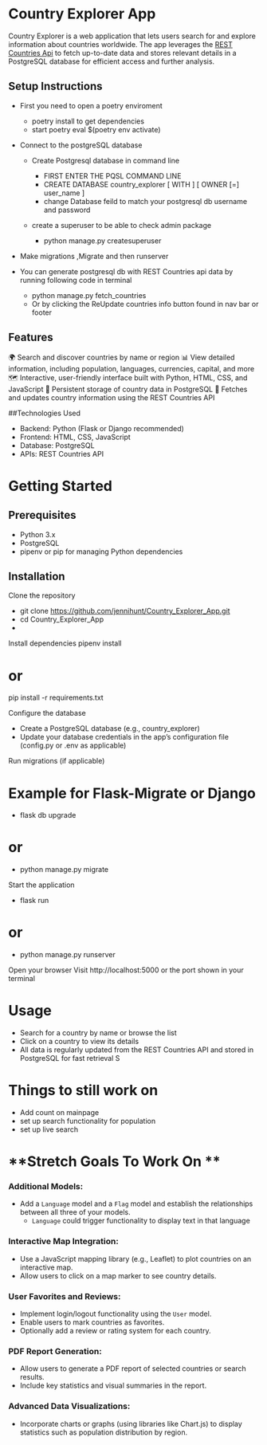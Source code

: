 # Country Explorer App
Country Explorer is a web application that lets users search for and explore information about countries worldwide. The app leverages the  [REST Countries Api](https://restcountries.com/)  to fetch up-to-date data and stores relevant details in a PostgreSQL database for efficient access and further analysis.

## **Setup Instructions**
- First you need to open a poetry enviroment
    - poetry install to get dependencies
    - start poetry eval $(poetry env activate)

- Connect to the postgreSQL database
    - Create Postgresql database in command line 
        - FIRST ENTER THE PQSL COMMAND LINE 
        - CREATE DATABASE country_explorer [ WITH ] [ OWNER [=] user_name ]
        - change Database feild to match your postgresql db username and password

    - create a superuser to be able to check admin package
        - python manage.py createsuperuser

- Make migrations ,Migrate and then runserver
- You can generate postgresql db with REST Countries api data by running following code in terminal
    - python manage.py fetch_countries
    - Or by clicking the ReUpdate countries info button found in nav bar or footer
## Features
🌍 Search and discover countries by name or region
📊 View detailed information, including population, languages, currencies, capital, and more
🗺️ Interactive, user-friendly interface built with Python, HTML, CSS, and JavaScript
💾 Persistent storage of country data in PostgreSQL
🔄 Fetches and updates country information using the REST Countries API

##Technologies Used
- Backend: Python (Flask or Django recommended)
- Frontend: HTML, CSS, JavaScript
- Database: PostgreSQL
- APIs: REST Countries API

# Getting Started
## Prerequisites
- Python 3.x
- PostgreSQL
- pipenv or pip for managing Python dependencies
  
## Installation
Clone the repository
- git clone https://github.com/jennihunt/Country_Explorer_App.git
- cd Country_Explorer_App
- 
Install dependencies
pipenv install
# or
pip install -r requirements.txt

Configure the database
- Create a PostgreSQL database (e.g., country_explorer)
- Update your database credentials in the app’s configuration file (config.py or .env as applicable)

Run migrations (if applicable)
# Example for Flask-Migrate or Django
- flask db upgrade
# or
- python manage.py migrate

Start the application
- flask run
# or
- python manage.py runserver
  
Open your browser
Visit http://localhost:5000 or the port shown in your terminal

# Usage
- Search for a country by name or browse the list
- Click on a country to view its details
- All data is regularly updated from the REST Countries API and stored in PostgreSQL for fast retrieval
S



















# Things to still work on
- Add count on mainpage
- set up search functionality for  population
- set up live search

# **Stretch Goals To Work On **

### **Additional Models:**

- Add a `Language` model and a `Flag` model and establish the relationships between all three of your models.
    - `Language` could trigger functionality to display text in that language

### **Interactive Map Integration:**

- Use a JavaScript mapping library (e.g., Leaflet) to plot countries on an interactive map.
- Allow users to click on a map marker to see country details.

### **User Favorites and Reviews:**

- Implement login/logout functionality using the `User` model.
- Enable users to mark countries as favorites.
- Optionally add a review or rating system for each country.

### **PDF Report Generation:**
- Allow users to generate a PDF report of selected countries or search results.
- Include key statistics and visual summaries in the report.

### **Advanced Data Visualizations:**

- Incorporate charts or graphs (using libraries like Chart.js) to display statistics such as population distribution by region.

